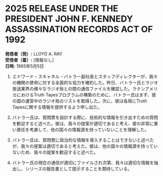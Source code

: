 # 2025 RELEASE UNDER THE PRESIDENT JOHN F. KENNEDY ASSASSINATION RECORDS ACT OF 1992

**発信者（発）:** LLOYD A. RAY  
**受信者（着）:** [情報なし]  
**日時:** 1965年5月5日  

1. エドワード・スキャネル・バトラー副社長とスタッフディレクターが、我々の機関の使命に対する全面的な協力を確約した。昨日、バトラー氏とラジオ放送業界の様々なラジオ局との間の通信ファイルを確認した。ラテンアメリカにおけるTruth Tapesプログラムの構築のために、バトラー氏はまず、彼の国の運営中のラジオ局のリストを取得した。次に、彼は各局にTruth Tapesに関する情報を提供するよう申し出た。

2. バトラー氏は、質問票を設計する際に、技術的な情報を引き出すための質問を歓迎すると述べた。彼は、我々の提案が適切であると考え、彼の非常に重い責任を考慮して、他の国々の情報源を持っていないことを理解した。

3. バトラー氏は、質問票に政治的な情報を導入することはできないと述べたが、我々の提案は適切であると考えた。彼は、他の国々の情報源を持っていないため、我々の提案を歓迎すると述べた。

4. バトラー氏の現在の通信が適切にファイルされ次第、我々は適切な情報を抽出し、シリーズの報告書として提示することを期待している。